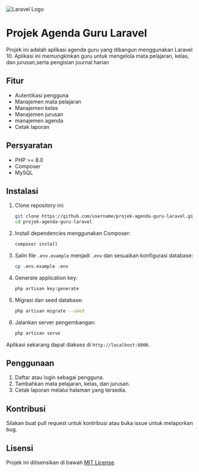 ![Laravel Logo](https://laravel.com/img/logomark.min.svg)

# Projek Agenda Guru Laravel

Projek ini adalah aplikasi agenda guru yang dibangun menggunakan Laravel 10. Aplikasi ini memungkinkan guru untuk mengelola mata pelajaran, kelas, dan jurusan,serta pengisian journal harian

## Fitur

- Autentikasi pengguna
- Manajemen mata pelajaran
- Manajemen kelas
- Manajemen jurusan
- manajemen agenda
- Cetak laporan

## Persyaratan

- PHP >= 8.0
- Composer
- MySQL

## Instalasi

1. Clone repository ini:

    ```bash
    git clone https://github.com/username/projek-agenda-guru-laravel.git
    cd projek-agenda-guru-laravel
    ```

2. Install dependencies menggunakan Composer:

    ```bash
    composer install
    ```

3. Salin file `.env.example` menjadi `.env` dan sesuaikan konfigurasi database:

    ```bash
    cp .env.example .env
    ```

4. Generate application key:

    ```bash
    php artisan key:generate
    ```

5. Migrasi dan seed database:

    ```bash
    php artisan migrate --seed
    ```

6. Jalankan server pengembangan:

    ```bash
    php artisan serve
    ```

Aplikasi sekarang dapat diakses di `http://localhost:8000`.

## Penggunaan

1. Daftar atau login sebagai pengguna.
2. Tambahkan mata pelajaran, kelas, dan jurusan.
3. Cetak laporan melalui halaman yang tersedia.

## Kontribusi

Silakan buat pull request untuk kontribusi atau buka issue untuk melaporkan bug.

## Lisensi

Projek ini dilisensikan di bawah [MIT License](LICENSE).
